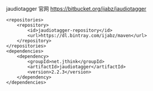
jaudiotagger 官网
https://bitbucket.org/ijabz/jaudiotagger

```
<repositories>
	<repository>
		<id>jaudiotagger-repository</id>
		<url>https://dl.bintray.com/ijabz/maven</url>
	</repository>
</repositories>
<dependencies>
	<dependency>
		<groupId>net.jthink</groupId>
		<artifactId>jaudiotagger</artifactId>
		<version>2.2.3</version>
	</dependency>
</dependencies>

```